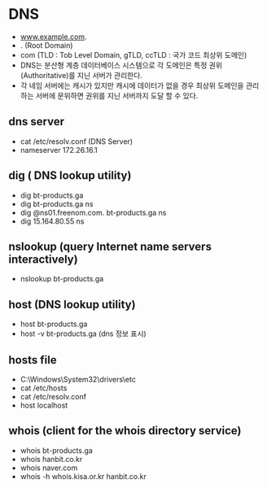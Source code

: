 # DNS

- www.example.com.
- . (Root Domain)
- com (TLD : Tob Level Domain, gTLD, ccTLD : 국가 코드 최상위 도메인)
- DNS는 분산형 계층 데이터베이스 시스템으로 각 도메인은 특정 권위(Authoritative)를 지닌 서버가 관리한다.
- 각 네임 서버에는 캐시가 있지만 캐시에 데이터가 없을 경우 최상위 도메인을 관리하는 서버에 문위하면 권위를 지닌 서버까지 도달 할 수 있다.

## dns server

- cat /etc/resolv.conf (DNS Server)
- nameserver 172.26.16.1

## dig ( DNS lookup utility)

- dig bt-products.ga
- dig bt-products.ga ns
- dig @ns01.freenom.com. bt-products.ga ns
- dig 15.164.80.55 ns

## nslookup (query Internet name servers interactively)

- nslookup bt-products.ga

## host (DNS lookup utility)

- host bt-products.ga
- host -v bt-products.ga (dns 정보 표시)

## hosts file

- C:\Windows\System32\drivers\etc
- cat /etc/hosts
- cat /etc/resolv.conf
- host localhost

## whois (client for the whois directory service)

- whois bt-products.ga
- whois hanbit.co.kr
- whois naver.com
- whois -h whois.kisa.or.kr hanbit.co.kr
